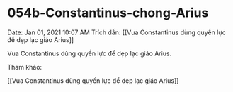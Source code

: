 # 054b-Constantinus-chong-Arius

Date: Jan 01, 2021 10:07 AM
Trích dẫn: [[Vua Constantinus dùng quyền lực để dẹp lạc giáo Arius]]

Vua Constantinus dùng quyền lực để dẹp lạc giáo Arius.

Tham khảo:

[[Vua Constantinus dùng quyền lực để dẹp lạc giáo Arius]]